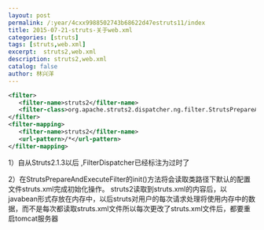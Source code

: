 ```yaml
---
layout: post
permalink: /:year/4cxx9988502743b68622d47estruts11/index
title: 2015-07-21-struts-关于web.xml
categories: [struts]
tags: [struts,web.xml]
excerpt:  struts2,web.xml
description: struts2,web.xml
catalog: false
author: 林兴洋
---
```



```xml
<filter>
   <filter-name>struts2</filter-name>
   <filter-class>org.apache.struts2.dispatcher.ng.filter.StrutsPrepareAndExecuteFilter</filter-class>
</filter>
<filter-mapping>
   <filter-name>struts2</filter-name>
   <url-pattern>/*</url-pattern>
</filter-mapping>
```

1）自从Struts2.1.3以后 ,FilterDispatcher已经标注为过时了

2）在StrutsPrepareAndExecuteFilter的init()方法将会读取类路径下默认的配置文件struts.xml完成初始化操作。
struts2读取到struts.xml的内容后，以javabean形式存放在内存中，以后struts对用户的每次请求处理将使用内存中的数据，而不是每次都读取struts.xml文件所以每次更改了struts.xml文件后，都要重启tomcat服务器
